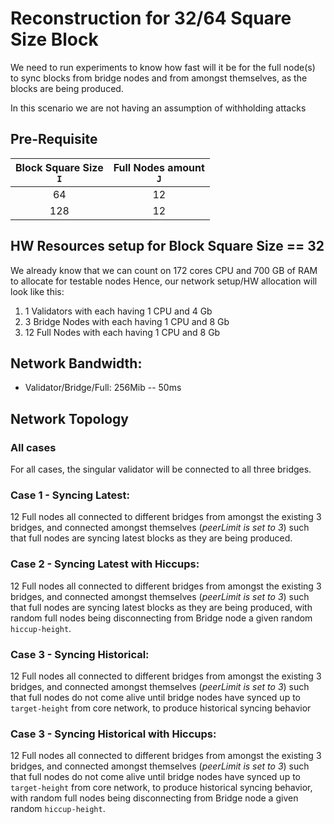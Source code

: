 # Reconstruction for 32/64 Square Size Block

We need to run experiments to know how fast will it be for the full node(s) to sync blocks from bridge nodes and from amongst themselves, as the blocks are being produced.


In this scenario we are not having an assumption of withholding attacks

## Pre-Requisite
| Block Square Size<br />`I` |            Full Nodes amount <br />`J`             | 
| :---------------------------: | :-----------------------------------------: |
|              64               | 12 | 
|              128               |  12  | 

## HW Resources setup for Block Square Size ==  32

We already know that we can count on 172 cores CPU and 700 GB of RAM to allocate for testable nodes
Hence, our network setup/HW allocation will look like this:

1. 1 Validators with each having 1 CPU and 4 Gb
2. 3 Bridge Nodes with each having 1 CPU and 8 Gb
3. 12 Full Nodes with each having 1 CPU and 8 Gb

## Network Bandwidth:

- Validator/Bridge/Full: 256Mib -- 50ms

## Network Topology

### All cases
For all cases, the singular validator will be connected to all three bridges.

### Case 1 - Syncing Latest:

12 Full nodes all connected to different bridges from amongst the existing 3 bridges, and connected amongst themselves (_peerLimit is set to 3_) such that full nodes are syncing latest blocks as they are being produced.

### Case 2 - Syncing Latest with Hiccups:

12 Full nodes all connected to different bridges from amongst the existing 3 bridges, and connected amongst themselves (_peerLimit is set to 3_) such that full nodes are syncing latest blocks as they are being produced, with random full nodes being disconnecting from Bridge node a given random `hiccup-height`.

### Case 3 - Syncing Historical:

12 Full nodes all connected to different bridges from amongst the existing 3 bridges, and connected amongst themselves (_peerLimit is set to 3_) such that full nodes do not come alive until bridge nodes have synced up to `target-height` from core network, to produce historical syncing behavior

### Case 3 - Syncing Historical with Hiccups:

12 Full nodes all connected to different bridges from amongst the existing 3 bridges, and connected amongst themselves (_peerLimit is set to 3_) such that full nodes do not come alive until bridge nodes have synced up to `target-height` from core network, to produce historical syncing behavior, with random full nodes being disconnecting from Bridge node a given random `hiccup-height`.

